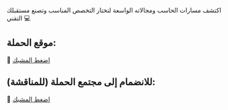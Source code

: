 
اكتشف مسارات الحاسب ومجالاته الواسعة لتختار التخصص المناسب وتصنع مستقبلك التقني 💻

## موقع الحملة: 
🔗 [اضغط المشبك](رابط_الموقع)

## للانضمام إلى مجتمع الحملة (للمناقشة): 
🔗 [اضغط المشبك](رابط_المجتمع)
